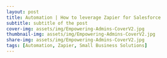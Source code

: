 ```yaml
---
layout: post
title: Automation | How to leverage Zapier for Salesforce
subtitle: subtitle of the post
cover-img: assets/img/Empowering-Admins-CoverV2.jpg
thumbnail-img: assets/img/Empowering-Admins-CoverV2.jpg
share-img: assets/img/Empowering-Admins-CoverV2.jpg
tags: [Automation, Zapier, Small Business Solutions]
---
```

